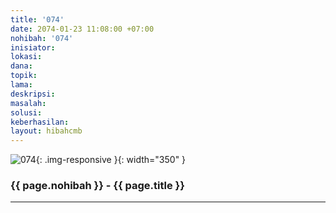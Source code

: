 ```yaml
---
title: '074'
date: 2074-01-23 11:08:00 +07:00
nohibah: '074'
inisiator: 
lokasi: 
dana: 
topik: 
lama: 
deskripsi: 
masalah: 
solusi: 
keberhasilan: 
layout: hibahcmb
---
```


![074](/static/img/hibahcmb/074.png){: .img-responsive }{: width="350" }

### {{ page.nohibah }} - {{ page.title }}

---
